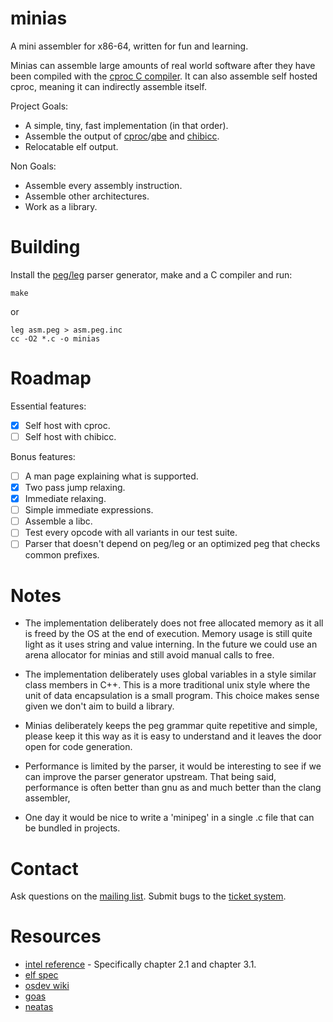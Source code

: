 # minias

A mini assembler for x86-64, written for fun and learning.

Minias can assemble large amounts of real world software after they have been compiled with the [cproc C compiler](https://sr.ht/~mcf/cproc/). It can also
assemble self hosted cproc, meaning it can indirectly assemble itself.

Project Goals:

- A simple, tiny, fast implementation (in that order).
- Assemble the output of [cproc](https://sr.ht/~mcf/cproc/)/[qbe](https://c9x.me/compile/) and [chibicc](https://github.com/rui314/chibicc).
- Relocatable elf output.

Non Goals:

- Assemble every assembly instruction.
- Assemble other architectures.
- Work as a library.

# Building

Install the [peg/leg](https://www.piumarta.com/software/peg/) parser generator, make and a C compiler and run:

```
make
```

or 

```
leg asm.peg > asm.peg.inc
cc -O2 *.c -o minias
```

# Roadmap

Essential features:

- [x] Self host with cproc.
- [ ] Self host with chibicc.

Bonus features:

- [ ] A man page explaining what is supported.
- [x] Two pass jump relaxing.
- [x] Immediate relaxing.
- [ ] Simple immediate expressions.
- [ ] Assemble a libc.
- [ ] Test every opcode with all variants in our test suite.
- [ ] Parser that doesn't depend on peg/leg or an optimized peg that checks common prefixes.

# Notes

- The implementation deliberately does not free allocated memory as it all is
  freed by the OS at the end of execution. Memory usage is still
  quite light as it uses string and value interning. In the future
  we could use an arena allocator for minias and still avoid manual calls to free.

- The implementation deliberately uses global variables in a style similar class members in C++.
  This is a more traditional unix style where the unit of data encapsulation is a
  small program. This choice makes sense given we don't aim to build a library.

- Minias deliberately keeps the peg grammar quite repetitive
  and simple, please keep it this way as it is easy to understand and
  it leaves the door open for code generation.

- Performance is limited by the parser, it would be interesting
  to see if we can improve the parser generator upstream. That being said,
  performance is often better than gnu as and much better than the clang assembler,

- One day it would be nice to write a 'minipeg' in a single .c
  file that can be bundled in projects.

# Contact

Ask questions on the [mailing list](https://lists.sr.ht/~ach/minias).
Submit bugs to the [ticket system](https://todo.sr.ht/~ach/minias).

# Resources

- [intel reference](https://software.intel.com/content/dam/develop/external/us/en/documents-tps/325383-sdm-vol-2abcd.pdf) - Specifically chapter 2.1 and chapter 3.1.
- [elf spec](https://refspecs.linuxfoundation.org/elf/elf.pdf)
- [osdev wiki](https://wiki.osdev.org/X86-64_Instruction_Encoding)
- [goas](https://github.com/DQNEO/goas)
- [neatas](https://repo.or.cz/neatas.git)
